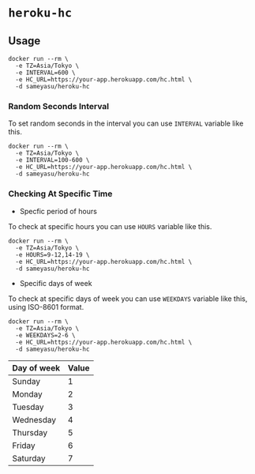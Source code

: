 # `heroku-hc`

## Usage

```
docker run --rm \
  -e TZ=Asia/Tokyo \
  -e INTERVAL=600 \
  -e HC_URL=https://your-app.herokuapp.com/hc.html \
  -d sameyasu/heroku-hc
```

### Random Seconds Interval

To set random seconds in the interval you can use `INTERVAL` variable like this.

```
docker run --rm \
  -e TZ=Asia/Tokyo \
  -e INTERVAL=100-600 \
  -e HC_URL=https://your-app.herokuapp.com/hc.html \
  -d sameyasu/heroku-hc
```

### Checking At Specific Time

- Specfic period of hours

To check at specific hours you can use `HOURS` variable like this.

```
docker run --rm \
  -e TZ=Asia/Tokyo \
  -e HOURS=9-12,14-19 \
  -e HC_URL=https://your-app.herokuapp.com/hc.html \
  -d sameyasu/heroku-hc
```

- Specific days of week

To check at specific days of week you can use `WEEKDAYS` variable like this, using ISO-8601 format.

```
docker run --rm \
  -e TZ=Asia/Tokyo \
  -e WEEKDAYS=2-6 \
  -e HC_URL=https://your-app.herokuapp.com/hc.html \
  -d sameyasu/heroku-hc
```

|Day of week|Value|
|---|---|
|Sunday|1|
|Monday|2|
|Tuesday|3|
|Wednesday|4|
|Thursday|5|
|Friday|6|
|Saturday|7|
